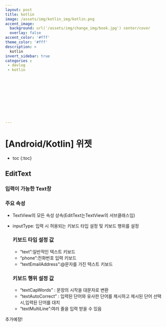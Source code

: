 ```yaml
---
layout: post
title: kotlin
image: /assets/img/kotlin_img/kotlin.png
accent_image: 
  background: url('/assets/img/change_img/book.jpg') center/cover
  overlay: false
accent_color: '#fff'
theme_color: '#fff'
description: >
  kotlin
invert_sidebar: true
categories :
 - devlog	
 - kotlin











---
```


# [Android/Kotlin] 위젯 



* toc
{:toc}


## EditText

### 입력이 가능한 Text창

### 주요 속성

- TextView의 모든 속성 상속(EditText는TextView의 서브클래스임)

- inputType: 입력 시 허용되는 키보드 타입 설정 및 키보드 행위를 설정

  ### 키보드 타입 설정 값

  - “text”:일반적인 텍스트 키보드
  - “phone”:전화번호 입력 키보드
  - “textEmailAddress”:@문자를 가진 텍스트 키보드

  ### 키보드 행위 설정 값

  - “textCapWords” : 문장의 시작을 대문자로 변환
  - “textAutoCorrect” : 입력된 단어와 유사한 단어를 제시하고 제시된 단어 선택 시,입력된 단어를 대치
  - “textMultiLine”:여러 줄을 입력 받을 수 있음





추가예정!
